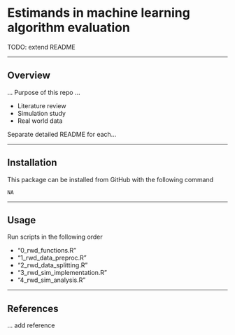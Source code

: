 # Estimands in machine learning algorithm evaluation

TODO: extend README

------------------------------------------------------------------------

## Overview

… Purpose of this repo …

-   Literature review
-   Simulation study
-   Real world data

Separate detailed README for each…

------------------------------------------------------------------------

## Installation

This package can be installed from GitHub with the following command

    NA 

------------------------------------------------------------------------

## Usage

Run scripts in the following order

-   “0\_rwd\_functions.R”
-   “1\_rwd\_data\_preproc.R”
-   “2\_rwd\_data\_splitting.R”
-   “3\_rwd\_sim\_implementation.R”
-   “4\_rwd\_sim\_analysis.R”

------------------------------------------------------------------------

## References

… add reference
